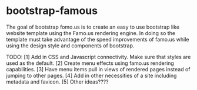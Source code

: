 bootstrap-famous
================
The goal of bootstrap fomo.us is to create an easy to use bootstrap like website template using the Famo.us rendering engine. In doing so the template must take advantage of the speed improvements of famo.us while using the design style and components of bootstrap.

TODO:
[1] Add in CSS and Javascript connectivity. Make sure that styles are used as the default.
[2] Create menu effects using famo.us rendering capabilities.
[3] Have menu items pull in views of rendered pages instead of jumping to other pages.
[4] Add in other necessities of a site including metadata and favicon.
[5] Other ideas????
